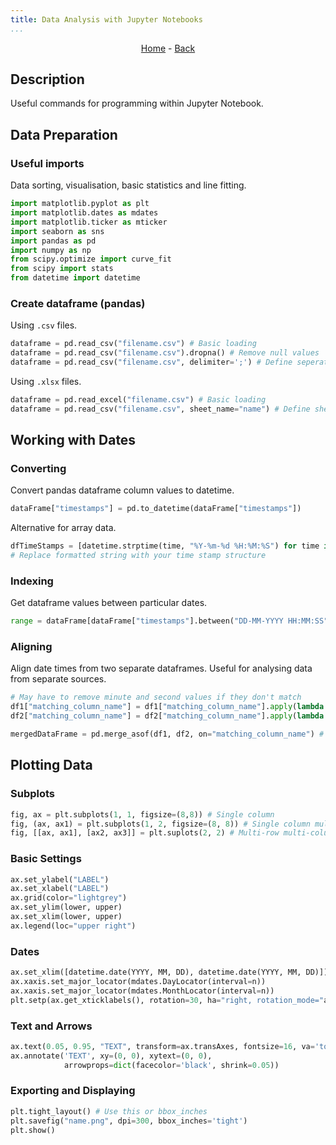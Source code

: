 ```yaml
---
title: Data Analysis with Jupyter Notebooks
...
```


<p style="text-align: center;"><a href="https://harveybates.xyz/">Home</a> - <a 
href="https://harveybates.xyz/knowledge/index">Back</a></p>

## Description
Useful commands for programming within Jupyter Notebook.

## Data Preparation
### Useful imports
Data sorting, visualisation, basic statistics and line fitting.
```python
import matplotlib.pyplot as plt
import matplotlib.dates as mdates
import matplotlib.ticker as mticker
import seaborn as sns
import pandas as pd
import numpy as np
from scipy.optimize import curve_fit
from scipy import stats
from datetime import datetime
```

### Create dataframe (pandas)
Using ``.csv`` files.
```python
dataframe = pd.read_csv("filename.csv") # Basic loading
dataframe = pd.read_csv("filename.csv").dropna() # Remove null values
dataframe = pd.read_csv("filename.csv", delimiter=';') # Define seperator
```

Using ``.xlsx`` files.
```python
dataframe = pd.read_excel("filename.csv") # Basic loading
dataframe = pd.read_csv("filename.csv", sheet_name="name") # Define sheet name
```

## Working with Dates
### Converting
Convert pandas dataframe column values to datetime.
```python 
dataFrame["timestamps"] = pd.to_datetime(dataFrame["timestamps"])
```
Alternative for array data.
```python
dfTimeStamps = [datetime.strptime(time, "%Y-%m-%d %H:%M:%S") for time in dataFrame["timestamps"]]
# Replace formatted string with your time stamp structure
```
### Indexing
Get dataframe values between particular dates.
```python
range = dataFrame[dataFrame["timestamps"].between("DD-MM-YYYY HH:MM:SS", "DD-MM-YYYY HH:MM:SS")]
```

### Aligning
Align date times from two separate dataframes. Useful for analysing data from separate sources.
```python
# May have to remove minute and second values if they don't match
df1["matching_column_name"] = df1["matching_column_name"].apply(lambda t: t.replace(minute=0, second=0))
df2["matching_column_name"] = df2["matching_column_name"].apply(lambda t: t.replace(minute=0, second=0))

mergedDataFrame = pd.merge_asof(df1, df2, on="matching_column_name") # This will drop any values that don't match
```

## Plotting Data
### Subplots
```python
fig, ax = plt.subplots(1, 1, figsize=(8,8)) # Single column
fig, (ax, ax1) = plt.subplots(1, 2, figsize=(8, 8)) # Single column multiple plots
fig, [[ax, ax1], [ax2, ax3]] = plt.suplots(2, 2) # Multi-row multi-column 
```

### Basic Settings
```python
ax.set_ylabel("LABEL")
ax.set_xlabel("LABEL")
ax.grid(color="lightgrey")
ax.set_ylim(lower, upper)
ax.set_xlim(lower, upper)
ax.legend(loc="upper right")
```

### Dates
```python
ax.set_xlim([datetime.date(YYYY, MM, DD), datetime.date(YYYY, MM, DD)])
ax.xaxis.set_major_locator(mdates.DayLocator(interval=n))
ax.xaxis.set_major_locator(mdates.MonthLocator(interval=n))
plt.setp(ax.get_xticklabels(), rotation=30, ha="right, rotation_mode="anchor")
```

### Text and Arrows
```python
ax.text(0.05, 0.95, "TEXT", transform=ax.transAxes, fontsize=16, va='top')
ax.annotate('TEXT', xy=(0, 0), xytext=(0, 0),
            arrowprops=dict(facecolor='black', shrink=0.05))
```

### Exporting and Displaying 
```python
plt.tight_layout() # Use this or bbox_inches
plt.savefig("name.png", dpi=300, bbox_inches='tight')
plt.show()
```


